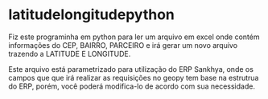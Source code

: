 # latitudelongitudepython
Fiz este programinha em python para ler um arquivo em excel onde contém informações do CEP, BAIRRO, PARCEIRO e irá gerar um novo arquivo trazendo a LATITUDE E LONGITUDE.

Este arquivo está parametrizado para utilização do ERP Sankhya, onde os campos que que irá realizar as requisições no geopy tem base na estrutrua do ERP, porém, você poderá modifica-lo de acordo com sua necessidade.
